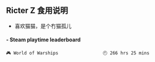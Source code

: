 ## Ricter Z 食用说明
- 喜欢猫猫，是个冇猫孤儿

<!-- steam-box start -->
#### - Steam playtime leaderboard
```text
🎮 World of Warships                 🕘 266 hrs 25 mins
```
<!-- Powered by https://github.com/YouEclipse/steam-box . -->
<!-- steam-box end -->
